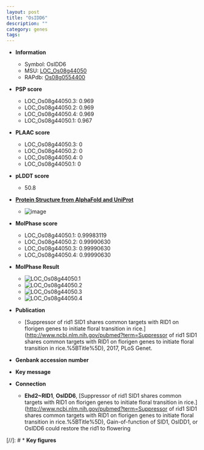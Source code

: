 ```yaml
---
layout: post
title: "OsIDD6"
description: ""
category: genes
tags: 
---
```


* **Information**  
    + Symbol: OsIDD6  
    + MSU: [LOC_Os08g44050](http://rice.plantbiology.msu.edu/cgi-bin/ORF_infopage.cgi?orf=LOC_Os08g44050)  
    + RAPdb: [Os08g0554400](http://rapdb.dna.affrc.go.jp/viewer/gbrowse_details/irgsp1?name=Os08g0554400)  

* **PSP score**  
    + LOC_Os08g44050.3: 0.969 
    + LOC_Os08g44050.2: 0.969 
    + LOC_Os08g44050.4: 0.969 
    + LOC_Os08g44050.1: 0.967 

* **PLAAC score**  
    + LOC_Os08g44050.3: 0 
    + LOC_Os08g44050.2: 0 
    + LOC_Os08g44050.4: 0 
    + LOC_Os08g44050.1: 0 

* **pLDDT score**
    + 50.8

* **[Protein Structure from AlphaFold and UniProt](https://www.uniprot.org/uniprotkb/Q6Z3F1/entry#structure)**
    + ![image](https://ricepsp.github.io/images/Q6/AF-Q6Z3F1-F1.png)

* **MolPhase score**
    + LOC_Os08g44050.1: 0.99983119
    + LOC_Os08g44050.2: 0.99990630
    + LOC_Os08g44050.3: 0.99990630
    + LOC_Os08g44050.4: 0.99990630

* **MolPhase Result**
    + ![LOC_Os08g44050.1](https://304243504.github.io/Pictures/LOC_Os08g/LOC_Os08g44050.1.png)
    + ![LOC_Os08g44050.2](https://304243504.github.io/Pictures/LOC_Os08g/LOC_Os08g44050.2.png)
    + ![LOC_Os08g44050.3](https://304243504.github.io/Pictures/LOC_Os08g/LOC_Os08g44050.3.png)
    + ![LOC_Os08g44050.4](https://304243504.github.io/Pictures/LOC_Os08g/LOC_Os08g44050.4.png)

* **Publication**  
    + [Suppressor of rid1 SID1 shares common targets with RID1 on florigen genes to initiate floral transition in rice.](http://www.ncbi.nlm.nih.gov/pubmed?term=Suppressor of rid1 SID1 shares common targets with RID1 on florigen genes to initiate floral transition in rice.%5BTitle%5D), 2017, PLoS Genet.

* **Genbank accession number**  

* **Key message**  

* **Connection**  
    + __Ehd2~RID1__, __OsIDD6__, [Suppressor of rid1 SID1 shares common targets with RID1 on florigen genes to initiate floral transition in rice.](http://www.ncbi.nlm.nih.gov/pubmed?term=Suppressor of rid1 SID1 shares common targets with RID1 on florigen genes to initiate floral transition in rice.%5BTitle%5D), Gain-of-function of SID1, OsIDD1, or OsIDD6 could restore the rid1 to flowering

[//]: # * **Key figures**  


